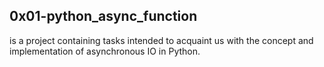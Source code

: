 ## 0x01-python_async_function
is a project containing tasks intended to acquaint us with the concept and implementation of asynchronous IO in Python.

